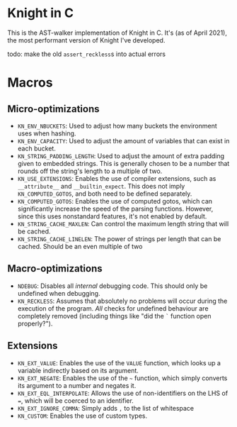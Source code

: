# Knight in C
This is the AST-walker implementation of Knight in C. It's (as of April 2021), the most performant version of Knight I've developed.

todo: make the old `assert_reckless`s into actual errors

# Macros
## Micro-optimizations
- `KN_ENV_NBUCKETS`: Used to adjust how many buckets the environment uses when hashing.
- `KN_ENV_CAPACITY`: Used to adjust the amount of variables that can exist in each bucket.
- `KN_STRING_PADDING_LENGTH`: Used to adjust the amount of extra padding given to embedded strings. This is generally chosen to be a number that rounds off the string's length to a multiple of two.
- `KN_USE_EXTENSIONS`: Enables the use of compiler extensions, such as `__attribute__` and `__builtin_expect`. This does not imply `KN_COMPUTED_GOTOS`, and both need to be defined separately.
- `KN_COMPUTED_GOTOS`: Enables the use of computed gotos, which can significantly increase the speed of the parsing functions. However, since this uses nonstandard features, it's not enabled by default.
- `KN_STRING_CACHE_MAXLEN`: Can control the maximum length string that will be cached.
- `KN_STRING_CACHE_LINELEN`: The power of strings per length that can be cached. Should be an even multiple of two

## Macro-optimizations
- `NDEBUG`: Disables all _internal_ debugging code. This should only be undefined when debugging.
- `KN_RECKLESS`: Assumes that absolutely no problems will occur during the execution of the program. _All_ checks for undefined behaviour are completely removed (including things like "did the `` ` `` function open properly?").

## Extensions
- `KN_EXT_VALUE`: Enables the use of the `VALUE` function, which looks up a variable indirectly based on its argument.
- `KN_EXT_NEGATE`: Enables the use of the `~` function, which simply converts its argument to a number and negates it.
- `KN_EXT_EQL_INTERPOLATE`: Allows the use of non-identifiers on the LHS of `=`, which will be coerced to an identifier.
- `KN_EXT_IGNORE_COMMA`: Simply adds `,` to the list of whitespace
- `KN_CUSTOM`: Enables the use of custom types.